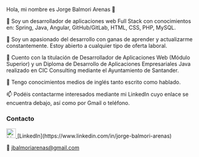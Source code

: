 Hola, mi nombre es Jorge Balmori Arenas 👋

💬 Soy un desarrollador de aplicaciones web Full Stack con conocimientos en: Spring, Java, Angular, GitHub/GitLab, HTML, CSS, PHP, MySQL.

💬 Soy un apasionado del desarrollo con ganas de aprender y actualizarme constantemente. Estoy abierto a cualquier tipo de oferta laboral.

🤔 Cuento con la titulación de Desarrollador de Aplicaciones Web (Módulo Superior) y un Diploma de Desarrollo de Aplicaciones Empresariales Java realizado en CIC Consulting mediante el Ayuntamiento de Santander.

🤔 Tengo conocimientos medios de inglés tanto escrito como hablado.

📫 Podéis contactarme interesados mediante mi LinkedIn cuyo enlace se encuentra debajo, así como por Gmail o teléfono.

### Contacto

<a href="https://www.linkedin.com/in/jorge-balmori-arenas" target="_blank">
  <img src="https://upload.wikimedia.org/wikipedia/commons/c/ca/LinkedIn_logo_initials.png" alt="LinkedIn" width="25" height="25" />
</a> [LinkedIn](https://www.linkedin.com/in/jorge-balmori-arenas)

📧 [jbalmoriarenas@gmail.com](mailto:jbalmoriarenas@gmail.com)


<!--
**seedpower5/seedpower5** is a ✨ _special_ ✨ repository because its `README.md` (this file) appears on your GitHub profile.

Here are some ideas to get you started:

- 🔭 I’m currently working on ...
- 🌱 I’m currently learning ...
- 👯 I’m looking to collaborate on ...
- 🤔 I’m looking for help with ...
- 💬 Ask me about ...
- 📫 How to reach me: ...
- 😄 Pronouns: ...
- ⚡ Fun fact: ...
-->


